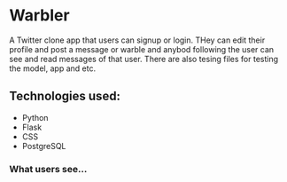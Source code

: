 # Warbler
A Twitter clone app that users can signup or login. THey can edit their profile and post a message or warble and anybod following 
the user can see and read messages of that user. 
There are also tesing files for testing the model, app and etc.

## Technologies used:
* Python
* Flask
* CSS
* PostgreSQL

### What users see...
